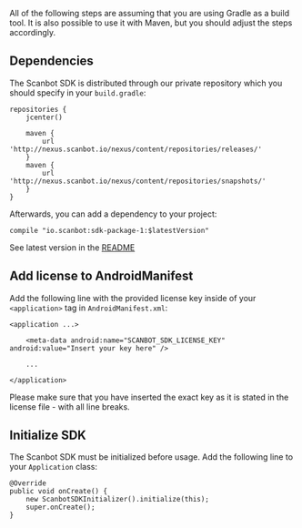 All of the following steps are assuming that you are using Gradle as a build tool. It is also possible to use it with Maven, but you should adjust the steps accordingly.

## Dependencies

The Scanbot SDK is distributed through our private repository which you should specify in your `build.gradle`:

    repositories {
        jcenter()

        maven {
            url 'http://nexus.scanbot.io/nexus/content/repositories/releases/'
        }
        maven {
            url 'http://nexus.scanbot.io/nexus/content/repositories/snapshots/'
        }
    }

Afterwards, you can add a dependency to your project:

    compile "io.scanbot:sdk-package-1:$latestVersion"

See latest version in the [README](https://github.com/doo/Scanbot-SDK-Examples/blob/master/README.md)

## Add license to AndroidManifest

Add the following line with the provided license key inside of your `<application>` tag in `AndroidManifest.xml`:

    <application ...>

        <meta-data android:name="SCANBOT_SDK_LICENSE_KEY" android:value="Insert your key here" />

        ...

    </application>

Please make sure that you have inserted the exact key as it is stated in the license file - with all line breaks.

## Initialize SDK

The Scanbot SDK must be initialized before usage. Add the following line to your `Application` class:

    @Override
    public void onCreate() {
        new ScanbotSDKInitializer().initialize(this);
        super.onCreate();
    }
